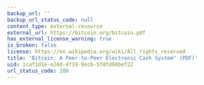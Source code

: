 ```yaml
---
backup_url: ''
backup_url_status_code: null
content_type: external-resource
external_url: https://bitcoin.org/bitcoin.pdf
has_external_license_warning: true
is_broken: false
license: https://en.wikipedia.org/wiki/All_rights_reserved
title: 'Bitcoin: A Peer-to-Peer Electronic Cash System" (PDF)'
uid: 1caf1d1e-e24d-4f19-9ecb-5fdfd04bef22
url_status_code: 200
---
```

